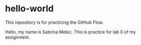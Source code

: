 # hello-world
This repository is for practicing the GitHub Flow.

Hello, my name is Sabrina Mekic. This is practice for lab 0 of my assignment.
